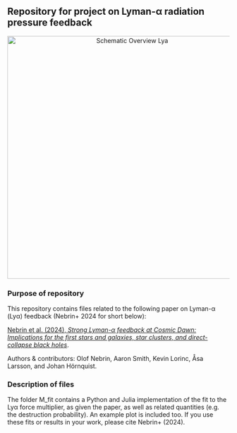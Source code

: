 ## Repository for project on Lyman-α radiation pressure feedback
<div style="text-align: center;">
    <img src="https://github.com/user-attachments/assets/fa23c18b-6641-4bc1-beed-804950a428bb" alt="Schematic Overview Lya" width="550"/>
</div>

### Purpose of repository

This repository contains files related to the following paper on Lyman-α (Lyα) feedback (Nebrin+ 2024 for short below):

[Nebrin et al. (2024), *Strong Lyman-α feedback at Cosmic Dawn: Implications for the first stars and galaxies, star clusters, and direct-collapse black holes*](INSERT_LINK_HERE).

Authors & contributors: Olof Nebrin, Aaron Smith, Kevin Lorinc, Åsa Larsson, and Johan Hörnquist. 

### Description of files

The folder M_fit contains a Python and Julia implementation of the fit to the Lyα force multiplier, as given the paper, as well as related quantities 
(e.g. the destruction probability). An example plot is included too. If you use these fits or results in your work, please cite Nebrin+ (2024).
